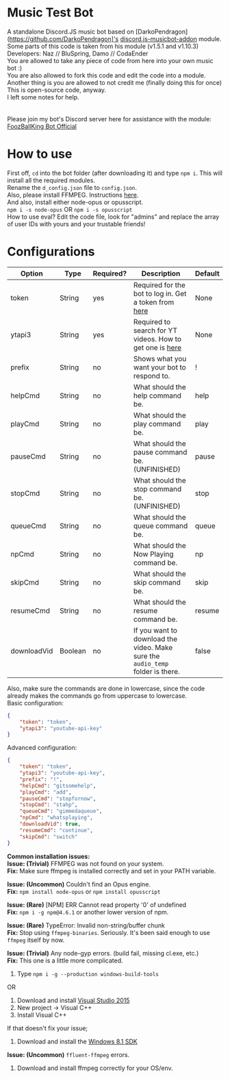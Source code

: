# Music Test Bot
  A standalone Discord.JS music bot based on [DarkoPendragon](https://github.com/DarkoPendragon]'s [discord.js-musicbot-addon](https://github.com/DarkoPendragon/discord.js-musicbot-addon) module.
 Some parts of this code is taken from his module (v1.5.1 and v1.10.3)<br>
Developers: Naz // BluSpring, Damo // CodaEnder<br>
You are allowed to take any piece of code from here into your own music bot :)<br>
You are also allowed to fork this code and edit the code into a module.<br>
Another thing is you are allowed to not credit me (finally doing this for once)<br>
This is open-source code, anyway.<br>
I left some notes for help.<br>
<br><br>
Please join my bot's Discord server here for assistance with the module: [FoozBallKing Bot Official](https://discord.gg/CYVBkej)

# How to use
First off, `cd` into the bot folder (after downloading it) and type `npm i`. This will install all the required modules.<br>
Rename the `d_config.json` file to `config.json`.<br>
Also, please install FFMPEG. Instructions [here](https://github.com/adaptlearning/adapt_authoring/wiki/Installing-FFmpeg).<br>
And also, install either node-opus or opusscript.<br>
`npm i -s node-opus` OR `npm i -s opusscript`<br>
How to use eval? Edit the code file, look for "admins" and replace the array of user IDs with yours and your trustable friends!<br>

# Configurations

| Option | Type | Required? | Description | Default
| --- | --- | --- | --- | --- |
| token | String | yes | Required for the bot to log in. Get a token from [here](https://twentysix26.github.io/Red-Docs/red_guide_bot_accounts/#creating-a-new-bot-account) | None |
| ytapi3 | String | yes | Required to search for YT videos. How to get one is [here](https://developers.google.com/youtube/v3/getting-started) | None |
| prefix | String | no | Shows what you want your bot to respond to. | ! |
| helpCmd | String | no | What should the help command be. | help |
| playCmd | String | no | What should the play command be. | play |
| pauseCmd | String | no | What should the pause command be. (UNFINISHED) | pause |
| stopCmd | String | no | What should the stop command be. (UNFINISHED) | stop |
| queueCmd | String | no | What should the queue command be. | queue |
| npCmd | String | no | What should the Now Playing command be. | np |
| skipCmd | String | no | What should the skip command be. | skip |
| resumeCmd | String | no | What should the resume command be. | resume|
| downloadVid | Boolean | no | If you want to download the video. Make sure the `audio_temp` folder is there. | false |

Also, make sure the commands are done in lowercase, since the code already makes the commands go from uppercase to lowercase.<br>
Basic configuration:
```json
{
	"token": "token",
	"ytapi3": "youtube-api-key"
}
```

Advanced configuration:
```json
{
	"token": "token",
	"ytapi3": "youtube-api-key",
	"prefix": "!",
  	"helpCmd": "gitsomehelp",
  	"playCmd": "add",
	"pauseCmd": "stopfornow",
	"stopCmd": "stahp",
	"queueCmd": "gimmedaqueue",
	"npCmd": "whatsplaying",
	"downloadVid": true,
	"resumeCmd": "continue",
	"skipCmd": "switch"
}
```


__Common installation issues:__  
__Issue: (Trivial)__ FFMPEG was not found on your system.  
__Fix:__ Make sure ffmpeg is installed correctly and set in your PATH variable.  

__Issue: (Uncommon)__ Couldn't find an Opus engine.  
__Fix:__ `npm install node-opus` or `npm install opusscript`  

__Issue: (Rare)__ [NPM] ERR Cannot read property '0' of undefined  
__Fix:__ `npm i -g npm@4.6.1` or another lower version of npm.  

__Issue: (Rare)__ TypeError: Invalid non-string/buffer chunk  
__Fix:__ Stop using `ffmpeg-binaries`. Seriously. It's been said enough to use `ffmpeg` itself by now.

__Issue: (Trivial)__ Any node-gyp errors. (build fail, missing cl.exe, etc.)  
__Fix:__ This one is a little more complicated.  
1. Type `npm i -g --production windows-build-tools`

OR

1. Download and install [Visual Studio 2015](https://www.visualstudio.com/downloads/)  
2. New project -> Visual C++  
3. Install Visual C++  

If that doesn't fix your issue;  
1. Download and install the [Windows 8.1 SDK](https://developer.microsoft.com/en-us/windows/downloads/windows-8-1-sdk)  

__Issue: (Uncommon)__ `ffluent-ffmpeg` errors.
1. Download and install ffmpeg correctly for your OS/env.

